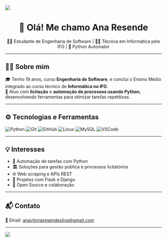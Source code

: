 <img src="https://capsule-render.vercel.app/api?type=waving&color=0:3e3e3e,100:7f5af0&height=180&section=header&text=Bem-vindo%20ao%20meu%20perfil!&fontColor=ffffff&fontSize=30&animation=fadeIn" />

<h1 align="center">👋 Olá! Me chamo Ana Resende</h1>
<p align="center">
  🧑‍💻 Estudante de Engenharia de Software | 👨‍🎓 Técnica em Informática pelo IFG | 🐍 Python Automator
</p>

---

## 👨‍💻 Sobre mim

🎓 Tenho 19 anos, curso **Engenharia de Software**, e concluí o Ensino Médio integrado ao curso técnico de **Informática no IFG**.  
🚀 Atuo com **licitação** e **automação de processos usando Python**, desenvolvendo ferramentas para otimizar tarefas repetitivas.

---

## ⚙️ Tecnologias e Ferramentas

![Python](https://img.shields.io/badge/Python-3776AB?style=for-the-badge&logo=python&logoColor=white)
![Git](https://img.shields.io/badge/Git-F05032?style=for-the-badge&logo=git&logoColor=white)
![GitHub](https://img.shields.io/badge/GitHub-181717?style=for-the-badge&logo=github&logoColor=white)
![Linux](https://img.shields.io/badge/Linux-FCC624?style=for-the-badge&logo=linux&logoColor=black)
![MySQL](https://img.shields.io/badge/MySQL-4479A1?style=for-the-badge&logo=mysql&logoColor=white)
![VSCode](https://img.shields.io/badge/VS_Code-007ACC?style=for-the-badge&logo=visual-studio-code&logoColor=white)

---

## 💡 Interesses

- 🤖 Automação de tarefas com Python  
- 🏛️ Soluções para gestão pública e processos licitatórios  
- 🌐 Web scraping e APIs REST  
- 🚧 Projetos com Flask e Django  
- 🤝 Open Source e colaboração  

---

## 📬 Contato

📧 Email: [anavitoriaresendesilva@gmail.com](mailto:anavitoriaresendesilva@gmail.com)

---

<img src="https://capsule-render.vercel.app/api?type=waving&color=0:7f5af0,100:3e3e3e&height=120&section=footer"/>
